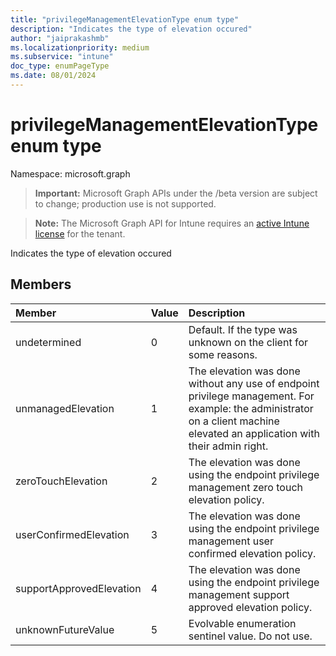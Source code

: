 ```yaml
---
title: "privilegeManagementElevationType enum type"
description: "Indicates the type of elevation occured"
author: "jaiprakashmb"
ms.localizationpriority: medium
ms.subservice: "intune"
doc_type: enumPageType
ms.date: 08/01/2024
---
```


# privilegeManagementElevationType enum type

Namespace: microsoft.graph

> **Important:** Microsoft Graph APIs under the /beta version are subject to change; production use is not supported.

> **Note:** The Microsoft Graph API for Intune requires an [active Intune license](https://go.microsoft.com/fwlink/?linkid=839381) for the tenant.

Indicates the type of elevation occured

## Members
|Member|Value|Description|
|:---|:---|:---|
|undetermined|0|Default. If the type was unknown on the client for some reasons.|
|unmanagedElevation|1|The elevation was done without any use of endpoint privilege management. For example: the administrator on a client machine elevated an application with their admin right.|
|zeroTouchElevation|2|The elevation was done using the endpoint privilege management zero touch elevation policy.|
|userConfirmedElevation|3|The elevation was done using the endpoint privilege management user confirmed elevation policy.|
|supportApprovedElevation|4|The elevation was done using the endpoint privilege management support approved elevation policy.|
|unknownFutureValue|5|Evolvable enumeration sentinel value. Do not use.|
